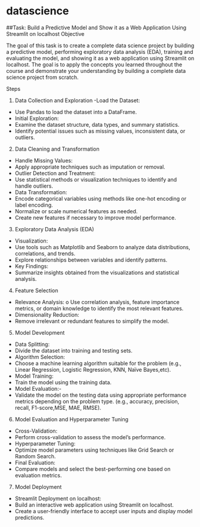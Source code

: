 # datascience

##Task: Build a Predictive Model and Show it as a Web Application Using Streamlit on localhost Objective

The goal of this task is to create a complete data science project by building a
predictive model, performing exploratory data analysis (EDA), training and
evaluating the model, and showing it as a web application using Streamlit on
localhost. The goal is to apply the concepts you learned throughout the course and
demonstrate your understanding by building a complete data science project from
scratch.

Steps
1. Data Collection and Exploration
-Load the Dataset:
- Use Pandas to load the dataset into a DataFrame.
- Initial Exploration:
- Examine the dataset structure, data types, and summary statistics.
- Identify potential issues such as missing values, inconsistent data, or
outliers.

2. Data Cleaning and Transformation
- Handle Missing Values:
- Apply appropriate techniques such as imputation or removal.
- Outlier Detection and Treatment:
- Use statistical methods or visualization techniques to identify and
handle outliers.
- Data Transformation:
- Encode categorical variables using methods like one-hot encoding or
label encoding.
- Normalize or scale numerical features as needed.
- Create new features if necessary to improve model performance.

3. Exploratory Data Analysis (EDA)
- Visualization:
- Use tools such as Matplotlib and Seaborn to analyze data
distributions, correlations, and trends.
- Explore relationships between variables and identify patterns.
- Key Findings:
- Summarize insights obtained from the visualizations and statistical
analysis.

4. Feature Selection
- Relevance Analysis:
o Use correlation analysis, feature importance metrics, or domain
knowledge to identify the most relevant features.
- Dimensionality Reduction:
- Remove irrelevant or redundant features to simplify the model.

5. Model Development
- Data Splitting:
- Divide the dataset into training and testing sets.
- Algorithm Selection:
- Choose a machine learning algorithm suitable for the problem (e.g.,
Linear Regression, Logistic Regression, KNN, Naïve Bayes,etc).
- Model Training:
- Train the model using the training data.
- Model Evaluation:-
-  Validate the model on the testing data using appropriate performance
metrics depending on the problem type. (e.g., accuracy, precision,
recall, F1-score,MSE, MAE, RMSE).

6. Model Evaluation and Hyperparameter Tuning
- Cross-Validation:
- Perform cross-validation to assess the model’s performance.
- Hyperparameter Tuning:
- Optimize model parameters using techniques like Grid Search or
Random Search.
- Final Evaluation:
- Compare models and select the best-performing one based on
evaluation metrics.

7. Model Deployment
- Streamlit Deployment on localhost:
- Build an interactive web application using Streamlit on localhost.
- Create a user-friendly interface to accept user inputs and display
model predictions.
